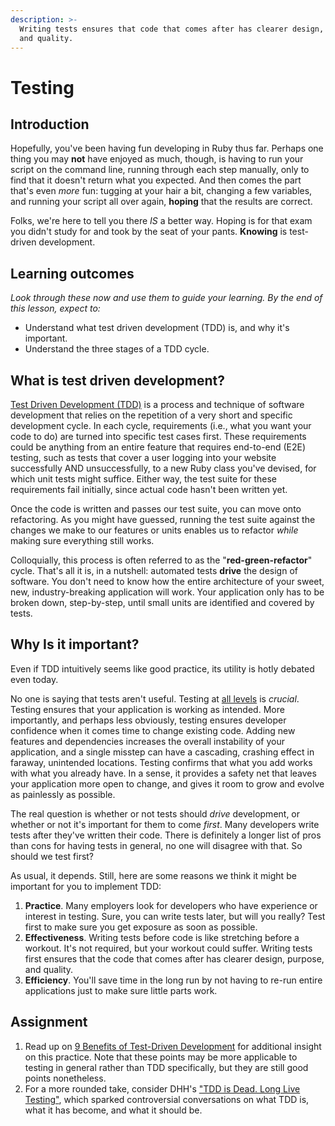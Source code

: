 ```yaml
---
description: >-
  Writing tests ensures that code that comes after has clearer design, purpose,
  and quality.
---
```


# Testing

## Introduction

Hopefully, you've been having fun developing in Ruby thus far. Perhaps one thing you may **not** have enjoyed as much, though, is having to run your script on the command line, running through each step manually, only to find that it doesn't return what you expected. And then comes the part that's even _more_ fun: tugging at your hair a bit, changing a few variables, and running your script all over again, **hoping** that the results are correct.

Folks, we're here to tell you there _IS_ a better way. Hoping is for that exam you didn't study for and took by the seat of your pants. **Knowing** is test-driven development.

## Learning outcomes

_Look through these now and use them to guide your learning. By the end of this lesson, expect to:_

* Understand what test driven development \(TDD\) is, and why it's important.
* Understand the three stages of a TDD cycle.

## What is test driven development?

[Test Driven Development \(TDD\)](https://en.wikipedia.org/wiki/Test-driven_development) is a process and technique of software development that relies on the repetition of a very short and specific development cycle. In each cycle, requirements \(i.e., what you want your code to do\) are turned into specific test cases first. These requirements could be anything from an entire feature that requires end-to-end \(E2E\) testing, such as tests that cover a user logging into your website successfully AND unsuccessfully, to a new Ruby class you've devised, for which unit tests might suffice. Either way, the test suite for these requirements fail initially, since actual code hasn't been written yet.

Once the code is written and passes our test suite, you can move onto refactoring. As you might have guessed, running the test suite against the changes we make to our features or units enables us to refactor _while_ making sure everything still works.

Colloquially, this process is often referred to as the "**red-green-refactor**" cycle. That's all it is, in a nutshell: automated tests **drive** the design of software. You don't need to know how the entire architecture of your sweet, new, industry-breaking application will work. Your application only has to be broken down, step-by-step, until small units are identified and covered by tests.

## Why Is it important?

Even if TDD intuitively seems like good practice, its utility is hotly debated even today.

No one is saying that tests aren't useful. Testing at [all levels](https://robots.thoughtbot.com/rails-test-types-and-the-testing-pyramid) is _crucial_. Testing ensures that your application is working as intended. More importantly, and perhaps less obviously, testing ensures developer confidence when it comes time to change existing code. Adding new features and dependencies increases the overall instability of your application, and a single misstep can have a cascading, crashing effect in faraway, unintended locations. Testing confirms that what you add works with what you already have. In a sense, it provides a safety net that leaves your application more open to change, and gives it room to grow and evolve as painlessly as possible.

The real question is whether or not tests should _drive_ development, or whether or not it's important for them to come _first_. Many developers write tests after they've written their code. There is definitely a longer list of pros than cons for having tests in general, no one will disagree with that. So should we test first?

As usual, it depends. Still, here are some reasons we think it might be important for you to implement TDD:

1. **Practice**. Many employers look for developers who have experience or interest in testing. Sure, you can write tests later, but will you really? Test first to make sure you get exposure as soon as possible.
2. **Effectiveness**. Writing tests before code is like stretching before a workout. It's not required, but your workout could suffer. Writing tests first ensures that the code that comes after has clearer design, purpose, and quality.
3. **Efficiency**. You'll save time in the long run by not having to re-run entire applications just to make sure little parts work.

## Assignment

1. Read up on [9 Benefits of Test-Driven Development](https://www.madetech.com/blog/9-benefits-of-test-driven-development) for additional insight on this practice. Note that these points may be more applicable to testing in general rather than TDD specifically, but they are still good points nonetheless.
2. For a more rounded take, consider DHH's ["TDD is Dead. Long Live Testing"](http://david.heinemeierhansson.com/2014/tdd-is-dead-long-live-testing.html), which sparked controversial conversations on what TDD is, what it has become, and what it should be.

